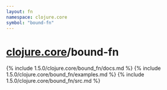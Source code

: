 ```yaml
---
layout: fn
namespace: clojure.core
symbol: "bound-fn"
---
```


# [clojure.core](../)/bound-fn

{% include 1.5.0/clojure.core/bound_fn/docs.md %}
{% include 1.5.0/clojure.core/bound_fn/examples.md %}
{% include 1.5.0/clojure.core/bound_fn/src.md %}

